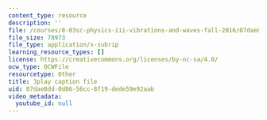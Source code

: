 ```yaml
---
content_type: resource
description: ''
file: /courses/8-03sc-physics-iii-vibrations-and-waves-fall-2016/07dae8dd0d8656cc8f19dede59e92aab_T2n6fVybLcU.vtt
file_size: 78973
file_type: application/x-subrip
learning_resource_types: []
license: https://creativecommons.org/licenses/by-nc-sa/4.0/
ocw_type: OCWFile
resourcetype: Other
title: 3play caption file
uid: 07dae8dd-0d86-56cc-8f19-dede59e92aab
video_metadata:
  youtube_id: null
---
```

